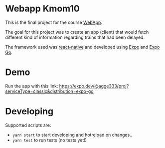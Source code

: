 # Webapp Kmom10

This is the final project for the course [WebApp](https://dbwebb.se/kurser/webapp-v4).

The goal for this project was to create an app (client) that would fetch different kind of information regarding trains that had been delayed.

The framework used was [react-native](https://reactnative.dev) and developed using [Expo](https://expo.dev) and [Expo Go](https://expo.dev/client).

# Demo

Run the app with this link: https://expo.dev/@agge333/proj?serviceType=classic&distribution=expo-go

# Developing

Supported scripts are:
* `yarn start` to start developing and hotreload on changes..
* `yarn test` to run tests (no tests yet!)
